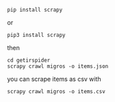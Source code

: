 ```
pip install scrapy
```

or

```
pip3 install scrapy
```

then

```
cd getirspider
scrapy crawl migros -o items.json
```
you can scrape items as csv with
```
scrapy crawl migros -o items.csv
```